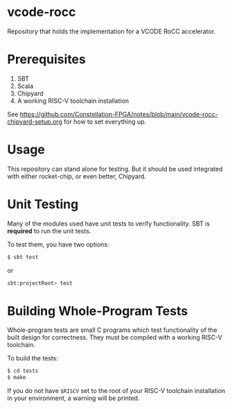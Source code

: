 # vcode-rocc #
Repository that holds the implementation for a VCODE RoCC accelerator.

# Prerequisites #
  1. SBT
  2. Scala
  3. Chipyard
  4. A working RISC-V toolchain installation

See https://github.com/Constellation-FPGA/notes/blob/main/vcode-rocc-chipyard-setup.org for how to set everything up.

# Usage #
This repository can stand alone for testing.
But it should be used integrated with either rocket-chip, or even better, Chipyard.

# Unit Testing #
Many of the modules used have unit tests to verify functionality.
SBT is **required** to run the unit tests.

To test them, you have two options:
```bash
$ sbt test
```
or
```sh
sbt:projectRoot> test
```

# Building Whole-Program Tests #
Whole-program tests are small C programs which test functionality of the built design for correctness.
They must be compiled with a working RISC-V toolchain.

To build the tests:
```bash
$ cd tests
$ make
```
If you do not have `$RISCV` set to the root of your RISC-V toolchain installation in your environment, a warning will be printed.
